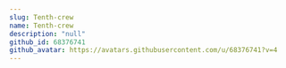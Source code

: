 ```yaml
---
slug: Tenth-crew
name: Tenth-crew
description: "null"
github_id: 68376741
github_avatar: https://avatars.githubusercontent.com/u/68376741?v=4
---
```


